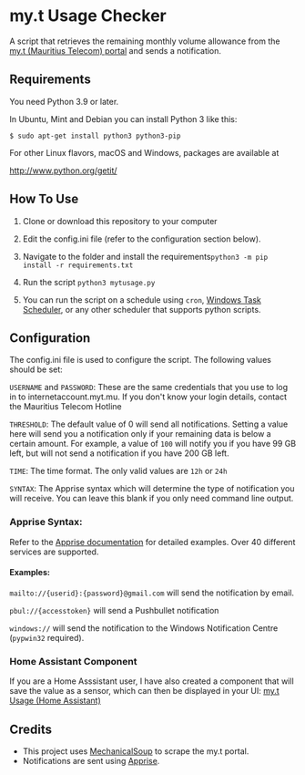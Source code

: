# my.t Usage Checker

A script that retrieves the remaining monthly volume allowance from the [my.t (Mauritius Telecom) portal](internetaccount.myt.mu) and sends a notification.

## Requirements
You need Python 3.9 or later.

In Ubuntu, Mint and Debian you can install Python 3 like this:

    $ sudo apt-get install python3 python3-pip

For other Linux flavors, macOS and Windows, packages are available at

  http://www.python.org/getit/

## How To Use

1. Clone or download this repository to your computer

2. Edit the config.ini file (refer to the configuration section below). 

3. Navigate to the folder and install the requirements`python3 -m pip install -r requirements.txt`

4. Run the script `python3 mytusage.py`

5. You can run the script on a schedule using `cron`, [Windows Task Scheduler](https://datatofish.com/python-script-windows-scheduler/), or any other scheduler that supports python scripts. 

## Configuration
The config.ini file is used to configure the script. The following values should be set:

`USERNAME` and `PASSWORD`: These are the same credentials that you use to log in to internetaccount.myt.mu. If you don't know your login details, contact the Mauritius Telecom Hotline

`THRESHOLD`: The default value of 0 will send all notifications. Setting a value here will send you a notification only if your remaining data is below a certain amount. For example, a value of `100` will notify you if you have 99 GB left, but will not send a notification if you have 200 GB left.

`TIME`: The time format. The only valid values are `12h` or `24h`

`SYNTAX`: The Apprise syntax which will determine the type of notification you will receive. You can leave this blank if you only need command line output.

### Apprise Syntax:

Refer to the [Apprise documentation](https://github.com/caronc/apprise/wiki) for detailed examples. Over 40 different services are supported.

#### Examples: 
`mailto://{userid}:{password}@gmail.com` will send the notification by email.

`pbul://{accesstoken}` will send a Pushbullet notification

`windows://` will send the notification to the Windows Notification Centre (`pypwin32` required).

### Home Assistant Component
If you are a Home Asssistant user, I have also created a component that will save the value as a sensor, which can then be displayed in your UI: [my.t Usage (Home Assistant)](https://github.com/sjdvda/myt-usage-home-assistant)

## Credits
 - This project uses [MechanicalSoup](https://pypi.org/project/MechanicalSoup/) to scrape the my.t portal.
 - Notifications are sent using [Apprise](https://github.com/caronc/apprise).
